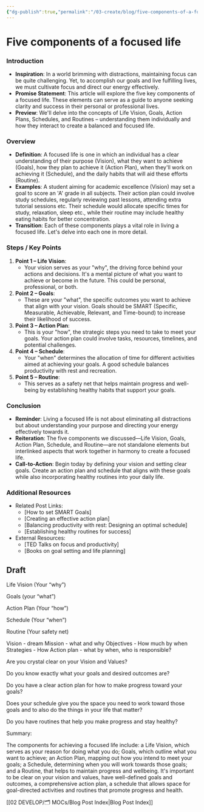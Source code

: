 ```yaml
---
{"dg-publish":true,"permalink":"/03-create/blog/five-components-of-a-focused-life/","tags":["goals","objectives","life-vision"]}
---
```



# Five components of a focused life

### Introduction

- **Inspiration**: In a world brimming with distractions, maintaining focus can be quite challenging. Yet, to accomplish our goals and live fulfilling lives, we must cultivate focus and direct our energy effectively.
- **Promise Statement**: This article will explore the five key components of a focused life. These elements can serve as a guide to anyone seeking clarity and success in their personal or professional lives.
- **Preview**: We'll delve into the concepts of Life Vision, Goals, Action Plans, Schedules, and Routines – understanding them individually and how they interact to create a balanced and focused life.

### Overview

- **Definition**: A focused life is one in which an individual has a clear understanding of their purpose (Vision), what they want to achieve (Goals), how they plan to achieve it (Action Plan), when they'll work on achieving it (Schedule), and the daily habits that will aid these efforts (Routine). 
- **Examples**: A student aiming for academic excellence (Vision) may set a goal to score an 'A' grade in all subjects. Their action plan could involve study schedules, regularly reviewing past lessons, attending extra tutorial sessions etc. Their schedule would allocate specific times for study, relaxation, sleep etc., while their routine may include healthy eating habits for better concentration.
- **Transition**: Each of these components plays a vital role in living a focused life. Let's delve into each one in more detail.

### Steps / Key Points

1. **Point 1 – Life Vision**:
    - Your vision serves as your "why", the driving force behind your actions and decisions. It's a mental picture of what you want to achieve or become in the future. This could be personal, professional, or both.
2. **Point 2 – Goals**:
    - These are your "what", the specific outcomes you want to achieve that align with your vision. Goals should be SMART (Specific, Measurable, Achievable, Relevant, and Time-bound) to increase their likelihood of success.
3. **Point 3 – Action Plan**:
    - This is your "how", the strategic steps you need to take to meet your goals. Your action plan could involve tasks, resources, timelines, and potential challenges.
4. **Point 4 – Schedule**:
    - Your "when" determines the allocation of time for different activities aimed at achieving your goals. A good schedule balances productivity with rest and recreation.
5. **Point 5 – Routine**:
    - This serves as a safety net that helps maintain progress and well-being by establishing healthy habits that support your goals.

### Conclusion

- **Reminder**: Living a focused life is not about eliminating all distractions but about understanding your purpose and directing your energy effectively towards it.
- **Reiteration**: The five components we discussed—Life Vision, Goals, Action Plan, Schedule, and Routine—are not standalone elements but interlinked aspects that work together in harmony to create a focused life.
- **Call-to-Action**: Begin today by defining your vision and setting clear goals. Create an action plan and schedule that aligns with these goals while also incorporating healthy routines into your daily life.

### Additional Resources

- Related Post Links:
   - [How to set SMART Goals]
   - [Creating an effective action plan]
   - [Balancing productivity with rest: Designing an optimal schedule]
   - [Establishing healthy routines for success]
- External Resources:
   - [TED Talks on focus and productivity]
   - [Books on goal setting and life planning]


## Draft

Life Vision (Your “why”)

Goals (your “what”)

Action Plan (Your “how”)

Schedule (Your “when”)

Routine (Your safety net)





Vision - dream
Mission - what and why
Objectives - How much by when
Strategies - How
Action plan - what by when, who is responsible?



Are you crystal clear on your Vision and Values?


Do you know exactly what your goals and desired outcomes are?

Do you have a clear action plan for how to make progress toward your goals?

Does your schedule give you the space you need to work toward those goals and to also do the things in your life that matter?

Do you have routines that help you make progress and stay healthy?

Summary:

The components for achieving a focused life include: a Life Vision, which serves as your reason for doing what you do; Goals, which outline what you want to achieve; an Action Plan, mapping out how you intend to meet your goals; a Schedule, determining when you will work towards those goals; and a Routine, that helps to maintain progress and wellbeing. It's important to be clear on your vision and values, have well-defined goals and outcomes, a comprehensive action plan, a schedule that allows space for goal-directed activities and routines that promote progress and health.



[[02 DEVELOP/🗂️ MOCs/Blog Post Index\|Blog Post Index]]